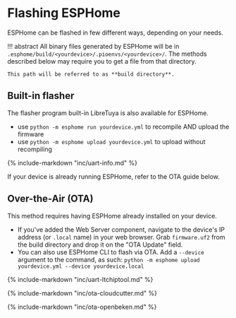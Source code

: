# Flashing ESPHome

ESPHome can be flashed in few different ways, depending on your needs.

!!! abstract
	All binary files generated by ESPHome will be in `.esphome/build/<yourdevice>/.pioenvs/<yourdevice>/`. The methods described below may require you to get a file from that directory.

	This path will be referred to as **build directory**.

## Built-in flasher

The flasher program built-in LibreTuya is also available for ESPHome.

- use `python -m esphome run yourdevice.yml` to recompile AND upload the firmware
- use `python -m esphome upload yourdevice.yml` to upload without recompiling

{%
	include-markdown "inc/uart-info.md"
%}

If your device is already running ESPHome, refer to the OTA guide below.

## Over-the-Air (OTA)

This method requires having ESPHome already installed on your device.

- If you've added the Web Server component, navigate to the device's IP address (or `.local` name) in your web browser. Grab `firmware.uf2` from the build directory and drop it on the "OTA Update" field.
- You can also use ESPHome CLI to flash via OTA. Add a `--device` argument to the command, as such: `python -m esphome upload yourdevice.yml --device yourdevice.local`

{%
	include-markdown "inc/uart-ltchiptool.md"
%}

{%
	include-markdown "inc/ota-cloudcutter.md"
%}

{%
	include-markdown "inc/ota-openbeken.md"
%}
